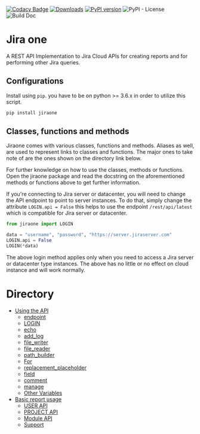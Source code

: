 [![Codacy Badge](https://app.codacy.com/project/badge/Grade/86f1594e0ac3406aa9609c4cd7c70642)](https://www.codacy.com/gh/princenyeche/jiraone/dashboard?utm_source=github.com&amp;utm_medium=referral&amp;utm_content=princenyeche/jiraone&amp;utm_campaign=Badge_Grade)
[![Downloads](https://pepy.tech/badge/jiraone)](https://pepy.tech/project/jiraone)
[![PyPI version](https://badge.fury.io/py/jiraone.svg)](https://badge.fury.io/py/jiraone)
![PyPI - License](https://img.shields.io/pypi/l/jiraone)
![Build Doc](https://readthedocs.org/projects/jiraone/badge/?version=latest)

# Jira one
A REST API Implementation to Jira Cloud APIs for creating reports and for performing other Jira queries.

## Configurations
Install using `pip`. you have to be on python >= 3.6.x in order to utilize this script.
```bash
pip install jiraone
```

## Classes, functions and methods
Jiraone comes with various classes, functions and methods. Aliases as well, are used to represent
links to classes and functions. The major ones to take note of are the ones shown on the directory link below.

For further knowledge on how to use the classes, methods or functions. Open the jiraone package and read the docstring on the
aforementioned methods or functions above to get further information.

If you're connecting to Jira server or datacenter, you will need to change the API endpoint to point to server instances. To do that, simply change
the attribute `LOGIN.api = False` this helps to use the endpoint `/rest/api/latest` which is compatible for Jira server or datacenter.

```python
from jiraone import LOGIN

data = "username", "password", "https://server.jiraserver.com"
LOGIN.api = False
LOGIN(*data)
```

The above login method applies only when you need to access a Jira server or datacenter type instances. The above has no little or no effect on cloud instance and will work normally.

# Directory
* [Using the API](https://jiraone.readthedocs.io/en/latest/api.html)
  * [endpoint](https://jiraone.readthedocs.io/en/latest/api.html#endpoint)
  * [LOGIN](https://jiraone.readthedocs.io/en/latest/api.html#login)
  * [echo](https://jiraone.readthedocs.io/en/latest/api.html#id4)
  * [add_log](https://jiraone.readthedocs.io/en/latest/api.html#id5)
  * [file_writer](https://jiraone.readthedocs.io/en/latest/api.html#id6)
  * [file_reader](https://jiraone.readthedocs.io/en/latest/api.html#id7)
  * [path_builder](https://jiraone.readthedocs.io/en/latest/api.html#id8)
  * [For](https://jiraone.readthedocs.io/en/latest/api.html#id9)
  * [replacement_placeholder](https://jiraone.readthedocs.io/en/latest/api.html#id10)
  * [field](https://jiraone.readthedocs.io/en/latest/api.html#id11)
  * [comment](https://jiraone.readthedocs.io/en/latest/api.html#id12)
  * [manage](https://jiraone.readthedocs.io/en/latest/api.html#id13)
  * [Other Variables](https://jiraone.readthedocs.io/en/latest/api.html#id14)
* [Basic report usage](https://jiraone.readthedocs.io/en/latest/report.html)
  * [USER API](https://jiraone.readthedocs.io/en/latest/report.html#user-api)
  * [PROJECT API](https://jiraone.readthedocs.io/en/latest/report.html#project-api)
  * [Module API](https://jiraone.readthedocs.io/en/latest/report.html#module-api)
  * [Support](https://jiraone.readthedocs.io/en/latest/report.html#support)
